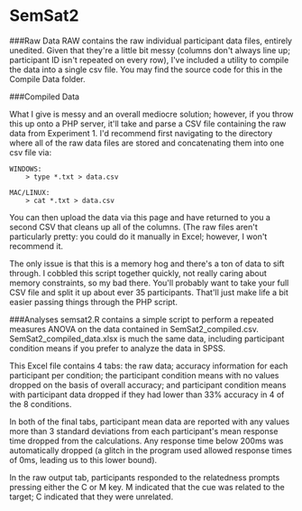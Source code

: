 SemSat2
======

###Raw Data
RAW contains the raw individual participant data files, entirely unedited. Given that they're a little bit messy (columns don't always line up; participant ID isn't repeated on every row), I've included a utility to compile the data into a single csv file. You may find the source code for this in the Compile Data folder.

###Compiled Data

What I give is messy and an overall mediocre solution; however, if you throw this up onto a PHP server, it'll take and parse a CSV file containing the raw data from Experiment 1. I'd recommend first navigating to the directory where all of the raw data files are stored and concatenating them into one csv file via:
    
    WINDOWS:
    	> type *.txt > data.csv
      
    MAC/LINUX:
    	> cat *.txt > data.csv
    
You can then upload the data via this page and have returned to you a second CSV that cleans up all of the columns. (The raw files aren't particularly pretty: you could do it manually in Excel; however, I won't recommend it.

The only issue is that this is a memory hog and there's a ton of data to sift through. I cobbled this script together quickly, not really caring about memory constraints, so my bad there. You'll probably want to take your full CSV file and split it up about ever 35 participants. That'll just make life a bit easier passing things through the PHP script.

###Analyses
semsat2.R contains a simple script to perform a repeated measures ANOVA on the data contained in SemSat2\_compiled.csv. SemSat2\_compiled\_data.xlsx is much the same data, including participant condition means if you prefer to analyze the data in SPSS.

This Excel file contains 4 tabs: the raw data; accuracy information for each participant per condition; the participant condition means with no values dropped on the basis of overall accuracy; and participant condition means with participant data dropped if they had lower than 33% accuracy in 4 of the 8 conditions.

In both of the final tabs, participant mean data are reported with any values more than 3 standard deviations from each participant's mean response time dropped from the calculations. Any response time below 200ms was automatically dropped (a glitch in the program used allowed response times of 0ms, leading us to this lower bound).

In the raw output tab, participants responded to the relatedness prompts pressing either the C or M key. M indicated that the cue was related to the target; C indicated that they were unrelated.
